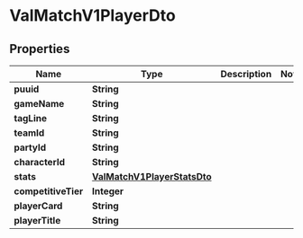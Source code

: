 

# ValMatchV1PlayerDto


## Properties

| Name | Type | Description | Notes |
|------------ | ------------- | ------------- | -------------|
|**puuid** | **String** |  |  |
|**gameName** | **String** |  |  |
|**tagLine** | **String** |  |  |
|**teamId** | **String** |  |  |
|**partyId** | **String** |  |  |
|**characterId** | **String** |  |  |
|**stats** | [**ValMatchV1PlayerStatsDto**](ValMatchV1PlayerStatsDto.md) |  |  |
|**competitiveTier** | **Integer** |  |  |
|**playerCard** | **String** |  |  |
|**playerTitle** | **String** |  |  |



